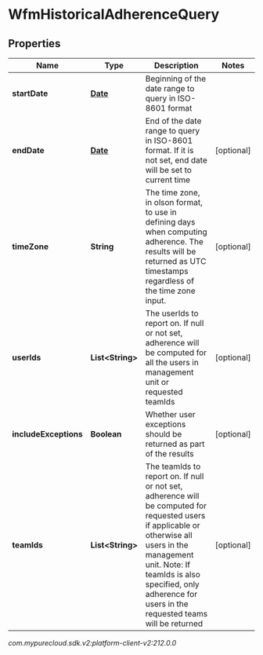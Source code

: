 # WfmHistoricalAdherenceQuery


## Properties

| Name | Type | Description | Notes |
| ------------ | ------------- | ------------- | ------------- |
| **startDate** | [**Date**](Date) | Beginning of the date range to query in ISO-8601 format |  |
| **endDate** | [**Date**](Date) | End of the date range to query in ISO-8601 format. If it is not set, end date will be set to current time |  [optional] |
| **timeZone** | **String** | The time zone, in olson format, to use in defining days when computing adherence. The results will be returned as UTC timestamps regardless of the time zone input. |  [optional] |
| **userIds** | **List&lt;String&gt;** | The userIds to report on. If null or not set, adherence will be computed for all the users in management unit or requested teamIds |  [optional] |
| **includeExceptions** | **Boolean** | Whether user exceptions should be returned as part of the results |  [optional] |
| **teamIds** | **List&lt;String&gt;** | The teamIds to report on. If null or not set, adherence will be computed for requested users if applicable or otherwise all users in the management unit. Note: If teamIds is also specified, only adherence for users in the requested teams will be returned |  [optional] |




_com.mypurecloud.sdk.v2:platform-client-v2:212.0.0_
